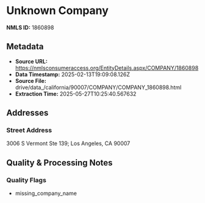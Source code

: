 # Unknown Company

**NMLS ID:** 1860898

## Metadata
- **Source URL:** https://nmlsconsumeraccess.org/EntityDetails.aspx/COMPANY/1860898
- **Data Timestamp:** 2025-02-13T19:09:08.126Z
- **Source File:** drive/data_/california/90007/COMPANY/COMPANY_1860898.html
- **Extraction Time:** 2025-05-27T10:25:40.567632

## Addresses
### Street Address
3006 S Vermont Ste 139; Los Angeles, CA 90007

## Quality & Processing Notes
### Quality Flags
- missing_company_name
